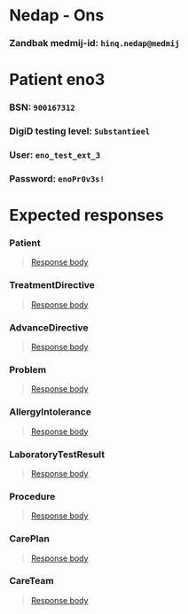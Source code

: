 # Nedap - Ons
### Zandbak medmij-id: `hinq.nedap@medmij`

# Patient eno3
### BSN: `900167312`
### DigiD testing level: `Substantieel`
### User: `eno_test_ext_3`
### Password: `enoPr0v3s!`

# Expected responses

### Patient
> [Response body](Patient.json)

### TreatmentDirective
> [Response body](TreatmentDirective.json)

### AdvanceDirective
> [Response body](AdvanceDirective.json)

### Problem
> [Response body](Problem.json)

### AllergyIntolerance
> [Response body](AllergyIntolerance.json)

### LaboratoryTestResult
> [Response body](LaboratoryTestResult.json)

### Procedure
> [Response body](Procedure.json)

### CarePlan
> [Response body](CarePlan.json)

### CareTeam
> [Response body](CareTeam.json)

